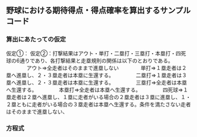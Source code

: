 ## 野球における期待得点・得点確率を算出するサンプルコード
### 算出にあたっての仮定
仮定➀：
仮定➁：打撃結果はアウト・単打・二塁打・三塁打・本塁打・四死球の6通りであり、各打撃結果と走塁規則の関係は以下のとおりである。
　　　　アウト⇒全走者はそのままで進塁しない
　　　　単打⇒１塁走者は２塁へ進塁し、２・３塁走者は本塁に生還する。
　　　　二塁打⇒１塁走者は３塁へ進塁し、２・３塁走者は本塁に生還する。
　　　　三塁打⇒全走者は本塁へ生還する。
　　　　本塁打⇒全走者は本塁へ生還する。
　　　　四死球⇒１塁走者は２塁へ進塁し、１塁に走者がいる場合の２塁走者は３塁に進塁し、１・２塁ともに走者がいる場合の３塁走者は本塁へ生還する。条件を満たさない走者はそのままで進塁しない、
### 方程式
